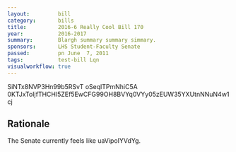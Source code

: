 ```yaml
---
layout:         bill
category:       bills
title:          2016-6 Really Cool Bill 170
year:           2016-2017
summary:        Blargh summary summary simmary.
sponsors:       LHS Student-Faculty Senate
passed:         pn June  7, 2011
tags:           test-bill Lqn
visualworkflow: true
---
```



SiNTx8NVP3Hn99b5RSvT oSeqlTPmNhiC5A 0KTJxToIjfTHCHl5ZEf5EwCFG99OH8BVYq0VYy05zEUW35YXUtnNNuN4w1cj 




Rationale
---------
The Senate currently feels like uaVipoIYVdYg.
